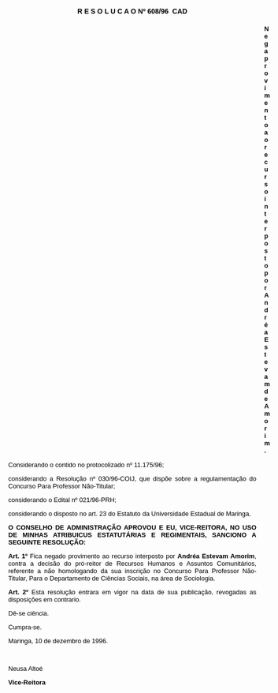 <BODY TEXT="#000000">

<B><FONT FACE="Arial"><P ALIGN="CENTER">R E S O L U C A O Nº 608/96  CAD</P>
</B></FONT><FONT SIZE=2><DIR>
<DIR>
<DIR>
<DIR>
<DIR>
<DIR>
<DIR>
<DIR>
<DIR>
<DIR>
<DIR>
<DIR>
<DIR>

</FONT><B><FONT FACE="Arial"><P ALIGN="JUSTIFY">Nega provimento ao recurso interposto por Andr&eacute;a Estevam de Amorim.</P>
</B><P ALIGN="JUSTIFY"></P></DIR>
</DIR>
</DIR>
</DIR>
</DIR>
</DIR>
</DIR>
</DIR>
</DIR>
</DIR>
</DIR>
</DIR>
</DIR>

<P ALIGN="JUSTIFY">Considerando o contido no protocolizado nº 11.175/96; </P>
<P ALIGN="JUSTIFY">considerando a Resolu&ccedil;&atilde;o nº 030/96-COIJ, que disp&otilde;e sobre a regulamenta&ccedil;&atilde;o do Concurso Para Professor N&atilde;o-Titular;</P>
<P ALIGN="JUSTIFY">considerando o Edital nº 021/96-PRH;</P>
<P ALIGN="JUSTIFY">considerando o disposto no art. 23 do Estatuto da Universidade Estadual de Maringa,</P>
<P ALIGN="JUSTIFY"></P>
<B><P ALIGN="JUSTIFY">O CONSELHO DE ADMINISTRA&Ccedil;&Atilde;O APROVOU E EU, VICE-REITORA, NO USO DE MINHAS ATRIBUICUS ESTATUT&Aacute;RIAS E REGIMENTAIS, SANCIONO A SEGUINTE RESOLU&Ccedil;&Atilde;O:</P>
</B><P ALIGN="JUSTIFY"></P>
<B><P ALIGN="JUSTIFY">Art. 1º</B> Fica negado provimento ao recurso interposto por <B>Andr&eacute;a Estevam Amorim</B>, contra a decis&atilde;o do pr&oacute;-reitor de Recursos Humanos e Assuntos Comunit&aacute;rios, referente a n&atilde;o homologando da sua inscri&ccedil;&atilde;o no Concurso Para Professor N&atilde;o-Titular, Para o Departamento de Ci&ecirc;ncias Sociais, na &aacute;rea de Sociologia.</P>
<B><P ALIGN="JUSTIFY">Art. 2º</B> Esta resolu&ccedil;&atilde;o entrara em vigor na data de sua publica&ccedil;&atilde;o, revogadas as disposi&ccedil;&otilde;es em contrario.</P>
<P ALIGN="JUSTIFY">D&ecirc;-se ci&ecirc;ncia.</P>
<P ALIGN="JUSTIFY">Cumpra-se.</P>
<P ALIGN="JUSTIFY"></P>
<P ALIGN="JUSTIFY">Maringa, 10 de dezembro de 1996.</P>
<P ALIGN="JUSTIFY"></P>
<P ALIGN="JUSTIFY">&nbsp;</P>
<P ALIGN="JUSTIFY">Neusa Alto&eacute;</P>
<B><P ALIGN="JUSTIFY">Vice-Reitora</P></B></FONT></BODY>
